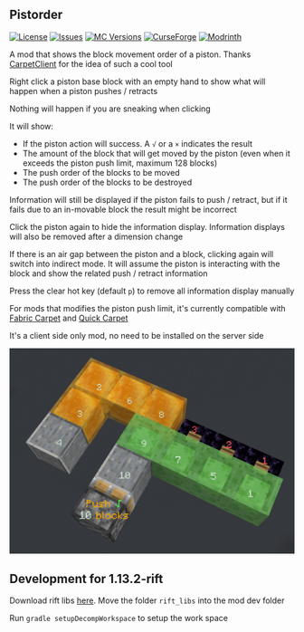 ## Pistorder

[![License](https://img.shields.io/github/license/Fallen-Breath/pistorder.svg)](http://www.gnu.org/licenses/gpl-3.0.html)
[![Issues](https://img.shields.io/github/issues/Fallen-Breath/pistorder.svg)](https://github.com/Fallen-Breath/pistorder/issues)
[![MC Versions](http://cf.way2muchnoise.eu/versions/For%20MC_pistorder_all.svg)](https://www.curseforge.com/minecraft/mc-mods/pistorder)
[![CurseForge](http://cf.way2muchnoise.eu/full_pistorder_downloads.svg)](https://www.curseforge.com/minecraft/mc-mods/pistorder)
[![Modrinth](https://img.shields.io/modrinth/dt/lpin1bEg?label=Modrinth%20Downloads)](https://modrinth.com/mod/pistorder)

A mod that shows the block movement order of a piston. Thanks [CarpetClient](https://github.com/X-com/CarpetClient) for the idea of such a cool tool

Right click a piston base block with an empty hand to show what will happen when a piston pushes / retracts

Nothing will happen if you are sneaking when clicking

It will show:
- If the piston action will success. A `√` or a `×` indicates the result
- The amount of the block that will get moved by the piston (even when it exceeds the piston push limit, maximum 128 blocks)
- The push order of the blocks to be moved
- The push order of the blocks to be destroyed

Information will still be displayed if the piston fails to push / retract, but if it fails due to an in-movable block the result might be incorrect

Click the piston again to hide the information display. Information displays will also be removed after a dimension change 

If there is an air gap between the piston and a block, clicking again will switch into indirect mode. It will assume the piston is interacting with the block and show the related push / retract information

Press the clear hot key (default `p`) to remove all information display manually

For mods that modifies the piston push limit, it's currently compatible with [Fabric Carpet](https://github.com/gnembon/fabric-carpet) and [Quick Carpet](https://github.com/DeadlyMC/QuickCarpet114)

It's a client side only mod, no need to be installed on the server side

![screenshot](https://raw.githubusercontent.com/Fallen-Breath/pistorder/1.15.2-fabric/screenshot.png)


## Development for 1.13.2-rift

Download rift libs [here](http://maruohon.kapsi.fi/minecraft/rift_1.13.2_with_libs.zip). Move the folder `rift_libs` into the mod dev folder

Run `gradle setupDecompWorkspace` to setup the work space
